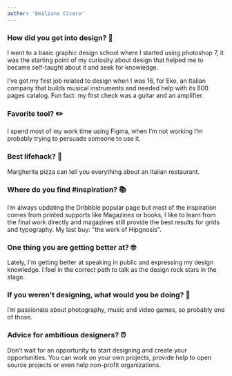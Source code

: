 ```yaml
---
author: 'Emiliano Cicero'
---
```


### How did you get into design? 🚀

I went to a basic graphic design school where I started using photoshop 7, it was the starting point of my curiosity about design that helped me to became self-taught about it and seek for knowledge.

I’ve got my first job related to design when I was 16, for Eko, an Italian company that builds musical instruments and needed help with its 800 pages catalog.
Fun fact: my first check was a guitar and an amplifier.

### Favorite tool? ✏️

I spend most of my work time using Figma, when I’m not working I’m probably trying to persuade someone to use it.

### Best lifehack? 🍕

Margherita pizza can tell you everything about an Italian restaurant.

### Where do you find #inspiration? 📚

I’m always updating the Dribbble popular page but most of the inspiration comes from printed supports like Magazines or books, I like to learn from the final work directly and magazines still provide the best results for grids and typography. My last buy: "the work of Hipgnosis".

### One thing you are getting better at? 🤓

Lately, I'm getting better at speaking in public and expressing my design knowledge. I feel in the correct path to talk as the design rock stars in the stage.

### If you weren't designing, what would you be doing? 📸

I’m passionate about photography, music and video games, so probably one of those.

### Advice for ambitious designers? ⏰

Don’t wait for an opportunity to start designing and create your opportunities. You can work on your own projects, provide help to open source projects or even help non-profit organizations.
